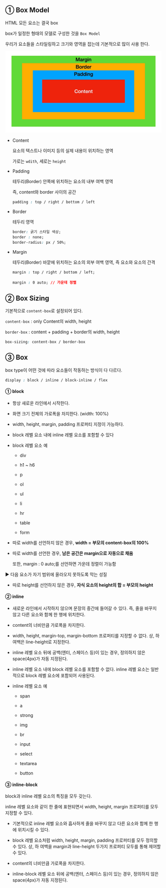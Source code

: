 ## ① Box Model

HTML 모든 요소는 결국 box

box가 일정한 형태의 모델로 구성한 것을 `Box Model`

우리가 요소들을 스타일링하고 크기와 영역을 잡는데 기본적으로 많이 사용 한다.

<img src="./assets/boxmodel.png" alt="Box Model" />

- Content

  요소의 텍스트나 이미지 등의 실제 내용이 위치하는 영역

  가로는 `wdith`, 세로는 `height`

- Padding

  테두리(Border) 안쪽에 위치하는 요소의 내부 여백 영역
  
  즉, content와 border 사이의 공간

  ```CSS
  padding : top / right / bottom / left
  ```

- Border

  테두리 영역

  ```CSS
  border: 굵기 스타일 색상;
  border : none;
  border-radius: px / 50%;
  ```

- Margin

  테두리(Border) 바깥에 위치하는 요소의 외부 여백 영역, 즉 요소와 요소의 간격

  ```CSS
  margin : top / right / bottom / left;

  margin : 0 auto; // 가운데 정렬
  ```

## ② Box Sizing

기본적으로 `content-box`로 설정되어 있다.

`content-box` : only Content의 width, height

`border-box` : content + padding + border의 width, height

```CSS
box-sizing: content-box / border-box
```

## ③ Box

box type이 어떤 것에 따라 요소들이 작동하는 방식이 다 다르다.

```CSS
display : block / inline / block-inline / flex
```

#### ① block

- 항상 새로운 라인에서 시작한다.

- 화면 크기 전체의 가로폭을 차지한다. (width: 100%)

- width, height, margin, padding 프로퍼티 지정이 가능하다.

- block 레벨 요소 내에 inline 레벨 요소를 포함할 수 있다

- block 레벨 요소 예

  - div

  - h1 ~ h6

  - p

  - ol

  - ul

  - li

  - hr

  - table

  - form

- 따로 width를 선언하지 않은 경우, **width = 부모의 content-box의 100%**

- 따로 width를 선언한 경우, **남은 공간은 margin으로 자동으로 채움**

  또한, margin : 0 auto;를 선언하면 가운데 정렬이 가능함 

▶ 다음 요소가 자기 범위에 올라오지 못하도록 막는 성질

- 따로 height를 선언하지 않은 경우, **자식 요소의 height의 합 = 부모의 height**

#### ② inline

- 새로운 라인에서 시작하지 않으며 문장의 중간에 들어갈 수 있다. 즉, 줄을 바꾸지 않고 다른 요소와 함께 한 행에 위치한다.

- content의 너비만큼 가로폭을 차지한다.

- width, height, margin-top, margin-bottom 프로퍼티를 지정할 수 없다. 상, 하 여백은 line-height로 지정한다.

- inline 레벨 요소 뒤에 공백(엔터, 스페이스 등)이 있는 경우, 정의하지 않은 space(4px)가 자동 지정된다.

- inline 레벨 요소 내에 block 레벨 요소를 포함할 수 없다. inline 레벨 요소는 일반적으로 block 레벨 요소에 포함되어 사용된다.

- inline 레벨 요소 예

  - span

  - a

  - strong

  - img

  - br

  - input

  - select

  - textarea

  - button


#### ③ inline-block

block과 inline 레벨 요소의 특징을 모두 갖는다.

inline 레벨 요소와 같이 한 줄에 표현되면서 width, height, margin 프로퍼티를 모두 지정할 수 있다.

- 기본적으로 inline 레벨 요소와 흡사하게 줄을 바꾸지 않고 다른 요소와 함께 한 행에 위치시킬 수 있다.

- block 레벨 요소처럼 width, height, margin, padding 프로퍼티를 모두 정의할 수 있다. 상, 하 여백을 margin과 line-height 두가지 프로퍼티 모두를 통해 제어할 수 있다.

- content의 너비만큼 가로폭을 차지한다.

- inline-block 레벨 요소 뒤에 공백(엔터, 스페이스 등)이 있는 경우, 정의하지 않은 space(4px)가 자동 지정된다. 

